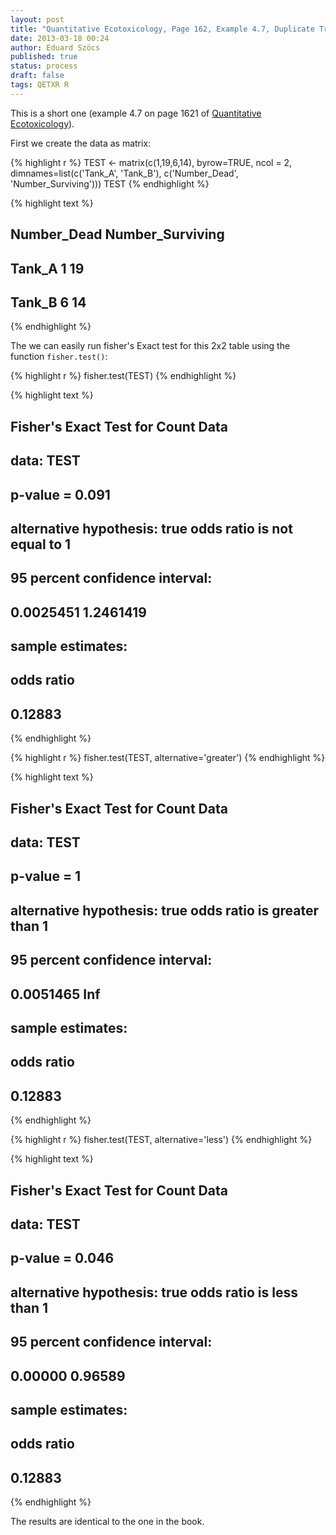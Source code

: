 ```yaml
---
layout: post
title: "Quantitative Ecotoxicology, Page 162, Example 4.7, Duplicate Treatments"
date: 2013-03-18 00:24
author: Eduard Szöcs
published: true
status: process
draft: false
tags: QETXR R
---
```




This is a short one (example 4.7 on page 1621 of [Quantitative Ecotoxicology](http://www.crcpress.com/product/isbn/9781439835647)). 

First we create the data as matrix: 

{% highlight r %}
TEST <- matrix(c(1,19,6,14), byrow=TRUE, ncol = 2, 
               dimnames=list(c('Tank_A', 'Tank_B'), c('Number_Dead', 'Number_Surviving')))
TEST
{% endhighlight %}



{% highlight text %}
##        Number_Dead Number_Surviving
## Tank_A           1               19
## Tank_B           6               14
{% endhighlight %}


The we can easily run fisher's Exact test for this 2x2 table using the function `fisher.test()`:

{% highlight r %}
fisher.test(TEST)
{% endhighlight %}



{% highlight text %}
## 
## 	Fisher's Exact Test for Count Data
## 
## data:  TEST
## p-value = 0.091
## alternative hypothesis: true odds ratio is not equal to 1
## 95 percent confidence interval:
##  0.0025451 1.2461419
## sample estimates:
## odds ratio 
##    0.12883
{% endhighlight %}



{% highlight r %}
fisher.test(TEST, alternative='greater')
{% endhighlight %}



{% highlight text %}
## 
## 	Fisher's Exact Test for Count Data
## 
## data:  TEST
## p-value = 1
## alternative hypothesis: true odds ratio is greater than 1
## 95 percent confidence interval:
##  0.0051465       Inf
## sample estimates:
## odds ratio 
##    0.12883
{% endhighlight %}



{% highlight r %}
fisher.test(TEST, alternative='less')
{% endhighlight %}



{% highlight text %}
## 
## 	Fisher's Exact Test for Count Data
## 
## data:  TEST
## p-value = 0.046
## alternative hypothesis: true odds ratio is less than 1
## 95 percent confidence interval:
##  0.00000 0.96589
## sample estimates:
## odds ratio 
##    0.12883
{% endhighlight %}

The results are identical to the one in the book.
